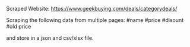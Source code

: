 Scraped Website: https://www.geekbuying.com/deals/categorydeals/

Scraping the following data from multiple pages:
#name
#price
#disount
#old price

and store in a json and csv/xlsx file. 
